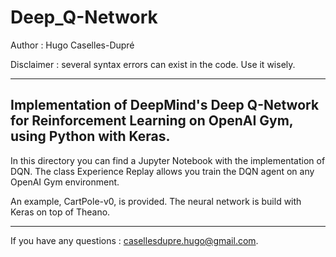 # Deep_Q-Network

Author : Hugo Caselles-Dupré

Disclaimer : several syntax errors can exist in the code. Use it wisely.

---------------------------------------
Implementation of DeepMind's Deep Q-Network for Reinforcement Learning on OpenAI Gym, using Python with Keras.
---------------------------------------

In this directory you can find a Jupyter Notebook with the implementation of DQN. The class Experience Replay allows you train the DQN agent on any OpenAI Gym environment.

An example, CartPole-v0, is provided. The neural network is build with Keras on top of Theano.

------------------------------------------

If you have any questions : casellesdupre.hugo@gmail.com.
